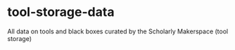 # tool-storage-data
All data on tools and black boxes curated by the Scholarly Makerspace (tool storage)
